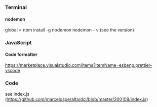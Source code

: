 ### Terminal

#### nodemon

global = npm install -g nodemon
nodemon - v (see the version)

### JavaScript

#### Code formatter

https://marketplace.visualstudio.com/items?itemName=esbenp.prettier-vscode

### Code

see index.js (https://github.com/marcelosperalta/dci/blob/master/200108/index.js)